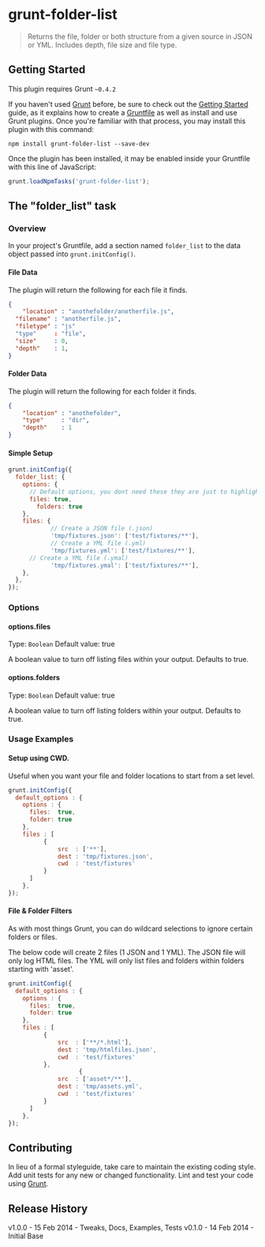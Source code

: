 # grunt-folder-list

> Returns the file, folder or both structure from a given source in JSON or YML.  Includes depth, file size and file type.

## Getting Started
This plugin requires Grunt `~0.4.2`

If you haven't used [Grunt](http://gruntjs.com/) before, be sure to check out the [Getting Started](http://gruntjs.com/getting-started) guide, as it explains how to create a [Gruntfile](http://gruntjs.com/sample-gruntfile) as well as install and use Grunt plugins. Once you're familiar with that process, you may install this plugin with this command:

```shell
npm install grunt-folder-list --save-dev
```

Once the plugin has been installed, it may be enabled inside your Gruntfile with this line of JavaScript:

```js
grunt.loadNpmTasks('grunt-folder-list');
```

## The "folder_list" task

### Overview
In your project's Gruntfile, add a section named `folder_list` to the data object passed into `grunt.initConfig()`.

#### File Data
The plugin will return the following for each file it finds.
```json
{
	"location" : "anothefolder/anotherfile.js",
  "filename" : "anotherfile.js",
  "filetype" : "js"
  "type"     : "file",
  "size"     : 0,
  "depth"    : 1,
}
```
#### Folder Data
The plugin will return the following for each folder it finds.
```json
{
	"location" : "anothefolder",
	"type"     : "dir",
 	"depth"    : 1
}
```

#### Simple Setup

```js
grunt.initConfig({
  folder_list: {
    options: {
      // Default options, you dont need these they are just to highlight the options available.
      files: true,
	    folders: true
    },
    files: {
			// Create a JSON file (.json)
			'tmp/fixtures.json': ['test/fixtures/**'],
			// Create a YML file (.yml)
			'tmp/fixtures.yml': ['test/fixtures/**'],
      // Create a YML file (.ymal)
			'tmp/fixtures.ymal': ['test/fixtures/**'],
    },
  },
});
```

### Options

#### options.files
Type: `Boolean`
Default value: true

A boolean value to turn off listing files within your output.  Defaults to true.

#### options.folders
Type: `Boolean`
Default value: true

A boolean value to turn off listing folders within your output.  Defaults to true.

### Usage Examples

#### Setup using CWD.

Useful when you want your file and folder locations to start from a set level.

```js
grunt.initConfig({
  default_options : {
    options : {
      files:  true,
      folder: true
    },
    files : [
          {
              src  : ['**'],
              dest : 'tmp/fixtures.json',
              cwd  : 'test/fixtures'
          }
      ]
    },
});
```

#### File & Folder Filters

As with most things Grunt, you can do wildcard selections to ignore certain folders or files.  

The below code will create 2 files (1 JSON and 1 YML).  The JSON file will only log HTML files.  The YML will only list files and folders within folders starting with 'asset'.

```js
grunt.initConfig({
  default_options : {
    options : {
      files:  true,
      folder: true
    },
    files : [
          {
              src  : ['**/*.html'],
              dest : 'tmp/htmlfiles.json',
              cwd  : 'test/fixtures'
          },
					{
              src  : ['asset*/**'],
              dest : 'tmp/assets.yml',
              cwd  : 'test/fixtures'
          }
      ]
    },
});
```

## Contributing
In lieu of a formal styleguide, take care to maintain the existing coding style. Add unit tests for any new or changed functionality. Lint and test your code using [Grunt](http://gruntjs.com/).

## Release History
v1.0.0 - 15 Feb 2014 - Tweaks, Docs, Examples, Tests
v0.1.0 - 14 Feb 2014 - Initial Base
